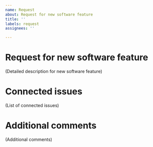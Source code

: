 ```yaml
---
name: Request
about: Request for new software feature
title: ''
labels: request
assignees: ''

---
```


# Request for new software feature

(Detailed description for new software feature)

# Connected issues

(List of connected issues)

# Additional comments

(Additional comments)
